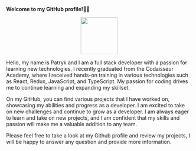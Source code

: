**Welcome to my GitHub profile!👌🏼**

<div id="header" align="center">
  <img src="https://media.giphy.com/media/l3q2zbskZp2j8wniE/giphy.gif](https://media.giphy.com/media/l3q2zbskZp2j8wniE/giphy-downsized-large.gif" width="100"/>
</div>

Hello, my name is Patryk and I am a full stack developer with a passion for learning new technologies. I recently graduated from the Codaisseur Academy, where I received hands-on training in various technologies such as React, Redux, JavaScript, and TypeScript. My passion for coding drives me to continue learning and expanding my skillset.

On my GitHub, you can find various projects that I have worked on, showcasing my abilities and progress as a developer. I am excited to take on new challenges and continue to grow as a developer. I am always eager to learn and take on new projects, and I am confident that my skills and passion will make me a valuable addition to any team.


Please feel free to take a look at my Github profile and review my projects, I will be happy to answer any question and provide more information.


